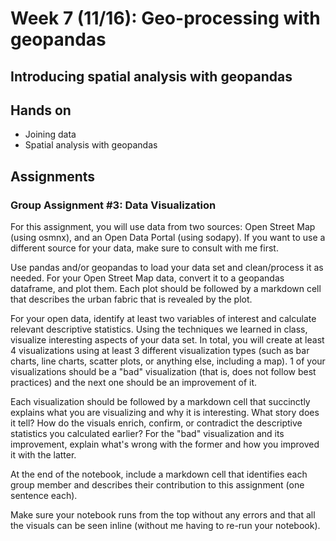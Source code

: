 # Week 7 (11/16): Geo-processing with geopandas

## Introducing spatial analysis with geopandas
## Hands on
*   Joining data
*   Spatial analysis with geopandas
## Assignments
### Group Assignment #3: Data Visualization

For this assignment, you will use data from two sources: Open Street Map (using osmnx), and an Open Data Portal (using sodapy). If you want to use a different source for your data, make sure to consult with me first.

Use pandas and/or geopandas to load your data set and clean/process it as needed. For your Open Street Map data, convert it to a geopandas dataframe, and plot them. Each plot should be followed by a markdown cell that describes the urban fabric that is revealed by the plot. 

For your open data, identify at least two variables of interest and calculate relevant descriptive statistics. Using the techniques we learned in class, visualize interesting aspects of your data set. In total, you will create at least 4 visualizations using at least 3 different visualization types (such as bar charts, line charts, scatter plots, or anything else, including a map). 1 of your visualizations should be a "bad" visualization (that is, does not follow best practices) and the next one should be an improvement of it.

Each visualization should be followed by a markdown cell that succinctly explains what you are visualizing and why it is interesting. What story does it tell? How do the visuals enrich, confirm, or contradict the descriptive statistics you calculated earlier? For the "bad" visualization and its improvement, explain what's wrong with the former and how you improved it with the latter.

At the end of the notebook, include a markdown cell that identifies each group member and describes their contribution to this assignment (one sentence each).

Make sure your notebook runs from the top without any errors and that all the visuals can be seen inline (without me having to re-run your notebook). 

